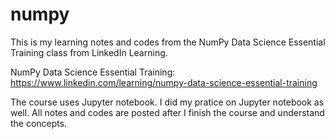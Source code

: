 # numpy
This is my learning notes and codes from the NumPy Data Science Essential Training class from LinkedIn Learning.

NumPy Data Science Essential Training: https://www.linkedin.com/learning/numpy-data-science-essential-training

The course uses Jupyter notebook. I did my pratice on Jupyter notebook as well. All notes and codes are posted after I finish the course and understand the concepts.
